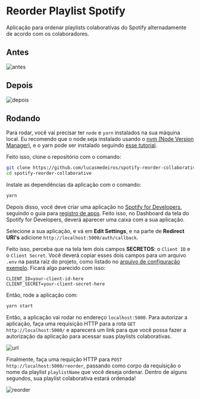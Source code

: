 # Reorder Playlist Spotify

Aplicação para ordenar playlists colaborativas do Spotify alternadamente de acordo com os colaboradores.

## Antes

![antes](https://i.imgur.com/jr2xDDm.png)

## Depois

![depois](https://i.imgur.com/2ZFGvu5.png)

## Rodando

Para rodar, você vai precisar ter `node` e `yarn` instalados na sua máquina local. Eu recomendo que o node seja instalado usando o [nvm (Node Version Manager)](https://github.com/nvm-sh/nvm#installing-and-updating), e o yarn pode ser instalado seguindo [esse tutorial](https://classic.yarnpkg.com/pt-BR/docs/install/#debian-stable).

Feito isso, clone o repositório com o comando:

```zsh
git clone https://github.com/lucasmedeiros/spotify-reorder-collaborative.git
cd spotify-reorder-collaborative
```

Instale as dependências da aplicação com o comando:

```zsh
yarn
```

Depois disso, você deve criar uma aplicação no [Spotify for Developers](https://developer.spotify.com/dashboard/login), seguindo o guia para [registro de apps](https://developer.spotify.com/documentation/general/guides/app-settings/#register-your-app). Feito isso, no Dashboard da tela do Spotify for Developers, deverá aparecer uma caixa com a sua aplicação.

Selecione a sua aplicação, e vá em **Edit Settings**, e na parte de **Redirect URI's** adicione `http://localhost:5000/auth/callback`.

Feito isso, perceba que na tela tem dois campos **SECRETOS**: o `Client ID` e o `Client Secret`. Você deverá copiar esses dois campos para um arquivo `.env` na pasta raiz do projeto, como listado no [arquivo de configuração exemplo](./.env.example). Ficará algo parecido com isso:

```
CLIENT_ID=your-client-id-here
CLIENT_SECRET=your-client-secret-here
```

Então, rode a aplicação com:

```zsh
yarn start
```

Então, a aplicação vai rodar no endereço `localhost:5000`. Para autorizar a aplicação, faça uma requisição HTTP para a rota `GET http://localhost:5000/` e aparecerá um link para que você possa fazer a autorização da aplicação para acessar suas playlists colaborativas.

![url](https://i.imgur.com/X6S8Y1l.png)

Finalmente, faça uma requição HTTP para `POST http://localhost:5000/reorder`, passando como corpo da requisição o nome da playlist `playlistName` que você deseja ordenar. Dentro de alguns segundos, sua playlist colaborativa estará ordenada!

![reorder](https://i.imgur.com/jNsR3bH.png)
